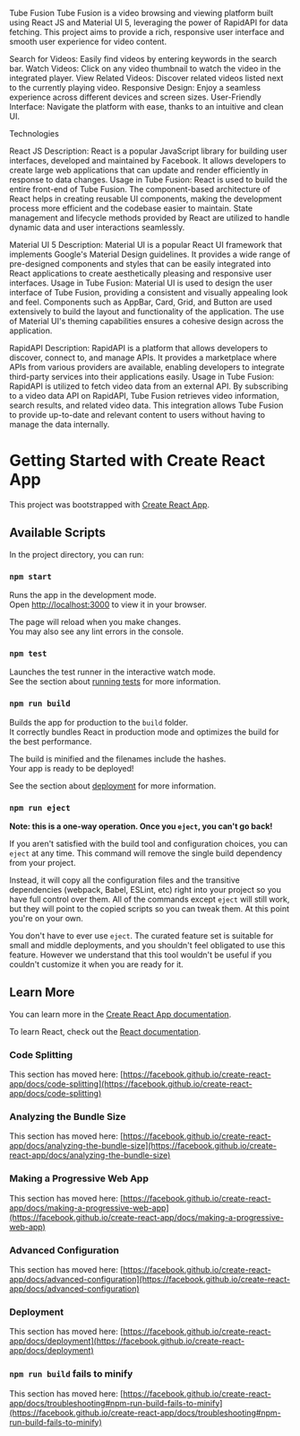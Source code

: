 Tube Fusion
Tube Fusion is a video browsing and viewing platform built using React JS and Material UI 5, leveraging the power of RapidAPI for data fetching. This project aims to provide a rich, responsive user interface and smooth user experience for video content.

Search for Videos: Easily find videos by entering keywords in the search bar.
Watch Videos: Click on any video thumbnail to watch the video in the integrated player.
View Related Videos: Discover related videos listed next to the currently playing video.
Responsive Design: Enjoy a seamless experience across different devices and screen sizes.
User-Friendly Interface: Navigate the platform with ease, thanks to an intuitive and clean UI.

Technologies

React JS
Description: React is a popular JavaScript library for building user interfaces, developed and maintained by Facebook. It allows developers to create large web applications that can update and render efficiently in response to data changes.
Usage in Tube Fusion: React is used to build the entire front-end of Tube Fusion. The component-based architecture of React helps in creating reusable UI components, making the development process more efficient and the codebase easier to maintain. State management and lifecycle methods provided by React are utilized to handle dynamic data and user interactions seamlessly.


Material UI 5
Description: Material UI is a popular React UI framework that implements Google's Material Design guidelines. It provides a wide range of pre-designed components and styles that can be easily integrated into React applications to create aesthetically pleasing and responsive user interfaces.
Usage in Tube Fusion: Material UI is used to design the user interface of Tube Fusion, providing a consistent and visually appealing look and feel. Components such as AppBar, Card, Grid, and Button are used extensively to build the layout and functionality of the application. The use of Material UI's theming capabilities ensures a cohesive design across the application.


RapidAPI
Description: RapidAPI is a platform that allows developers to discover, connect to, and manage APIs. It provides a marketplace where APIs from various providers are available, enabling developers to integrate third-party services into their applications easily.
Usage in Tube Fusion: RapidAPI is utilized to fetch video data from an external API. By subscribing to a video data API on RapidAPI, Tube Fusion retrieves video information, search results, and related video data. This integration allows Tube Fusion to provide up-to-date and relevant content to users without having to manage the data internally.














# Getting Started with Create React App

This project was bootstrapped with [Create React App](https://github.com/facebook/create-react-app).

## Available Scripts

In the project directory, you can run:

### `npm start`

Runs the app in the development mode.\
Open [http://localhost:3000](http://localhost:3000) to view it in your browser.

The page will reload when you make changes.\
You may also see any lint errors in the console.

### `npm test`

Launches the test runner in the interactive watch mode.\
See the section about [running tests](https://facebook.github.io/create-react-app/docs/running-tests) for more information.

### `npm run build`

Builds the app for production to the `build` folder.\
It correctly bundles React in production mode and optimizes the build for the best performance.

The build is minified and the filenames include the hashes.\
Your app is ready to be deployed!

See the section about [deployment](https://facebook.github.io/create-react-app/docs/deployment) for more information.

### `npm run eject`

**Note: this is a one-way operation. Once you `eject`, you can't go back!**

If you aren't satisfied with the build tool and configuration choices, you can `eject` at any time. This command will remove the single build dependency from your project.

Instead, it will copy all the configuration files and the transitive dependencies (webpack, Babel, ESLint, etc) right into your project so you have full control over them. All of the commands except `eject` will still work, but they will point to the copied scripts so you can tweak them. At this point you're on your own.

You don't have to ever use `eject`. The curated feature set is suitable for small and middle deployments, and you shouldn't feel obligated to use this feature. However we understand that this tool wouldn't be useful if you couldn't customize it when you are ready for it.

## Learn More

You can learn more in the [Create React App documentation](https://facebook.github.io/create-react-app/docs/getting-started).

To learn React, check out the [React documentation](https://reactjs.org/).

### Code Splitting

This section has moved here: [https://facebook.github.io/create-react-app/docs/code-splitting](https://facebook.github.io/create-react-app/docs/code-splitting)

### Analyzing the Bundle Size

This section has moved here: [https://facebook.github.io/create-react-app/docs/analyzing-the-bundle-size](https://facebook.github.io/create-react-app/docs/analyzing-the-bundle-size)

### Making a Progressive Web App

This section has moved here: [https://facebook.github.io/create-react-app/docs/making-a-progressive-web-app](https://facebook.github.io/create-react-app/docs/making-a-progressive-web-app)

### Advanced Configuration

This section has moved here: [https://facebook.github.io/create-react-app/docs/advanced-configuration](https://facebook.github.io/create-react-app/docs/advanced-configuration)

### Deployment

This section has moved here: [https://facebook.github.io/create-react-app/docs/deployment](https://facebook.github.io/create-react-app/docs/deployment)

### `npm run build` fails to minify

This section has moved here: [https://facebook.github.io/create-react-app/docs/troubleshooting#npm-run-build-fails-to-minify](https://facebook.github.io/create-react-app/docs/troubleshooting#npm-run-build-fails-to-minify)
